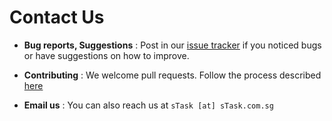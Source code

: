 # Contact Us

* **Bug reports, Suggestions** : Post in our [issue tracker](https://github.com/CS2103AUG2016-T11-C3/main/issues)
  if you noticed bugs or have suggestions on how to improve.

* **Contributing** : We welcome pull requests. Follow the process described [here](https://github.com/oss-generic/process)

* **Email us** : You can also reach us at `sTask [at] sTask.com.sg`